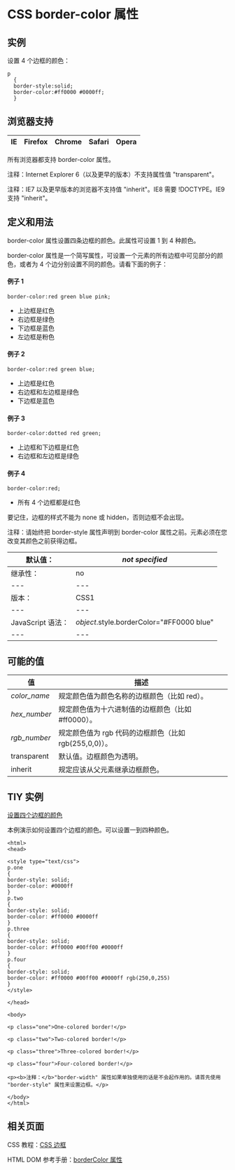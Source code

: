 # CSS border-color 属性



## 实例

设置 4 个边框的颜色：

```
p
  {
  border-style:solid;
  border-color:#ff0000 #0000ff;
  }

```

## 浏览器支持

| IE | Firefox | Chrome | Safari | Opera |
| --- | --- | --- | --- | --- |

所有浏览器都支持 border-color 属性。

注释：Internet Explorer 6（以及更早的版本）不支持属性值 "transparent"。

注释：IE7 以及更早版本的浏览器不支持值 "inherit"。IE8 需要 !DOCTYPE。IE9 支持 "inherit"。

## 定义和用法

border-color 属性设置四条边框的颜色。此属性可设置 1 到 4 种颜色。

border-color 属性是一个简写属性，可设置一个元素的所有边框中可见部分的颜色，或者为 4 个边分别设置不同的颜色。请看下面的例子：

#### 例子 1

```
border-color:red green blue pink;
```

*   上边框是红色
*   右边框是绿色
*   下边框是蓝色
*   左边框是粉色

#### 例子 2

```
border-color:red green blue;
```

*   上边框是红色
*   右边框和左边框是绿色
*   下边框是蓝色

#### 例子 3

```
border-color:dotted red green;
```

*   上边框和下边框是红色
*   右边框和左边框是绿色

#### 例子 4

```
border-color:red;
```

*   所有 4 个边框都是红色

要记住，边框的样式不能为 none 或 hidden，否则边框不会出现。

注释：请始终把 border-style 属性声明到 border-color 属性之前。元素必须在您改变其颜色之前获得边框。

| 默认值： | _not specified_ |
| --- | --- |
| 继承性： | no |
| --- | --- |
| 版本： | CSS1 |
| --- | --- |
| JavaScript 语法： | _object_.style.borderColor="#FF0000 blue" |
| --- | --- |

## 可能的值

| 值 | 描述 |
| --- | --- |
| *color_name* | 规定颜色值为颜色名称的边框颜色（比如 red）。 |
| *hex_number* | 规定颜色值为十六进制值的边框颜色（比如 #ff0000）。 |
| *rgb_number* | 规定颜色值为 rgb 代码的边框颜色（比如 rgb(255,0,0)）。 |
| transparent | 默认值。边框颜色为透明。 |
| inherit | 规定应该从父元素继承边框颜色。 |

## TIY 实例

[设置四个边框的颜色](/tiy/t.asp?f=csse_border-color)

本例演示如何设置四个边框的颜色。可以设置一到四种颜色。

```
<html>
<head>

<style type="text/css">
p.one
{
border-style: solid;
border-color: #0000ff
}
p.two
{
border-style: solid;
border-color: #ff0000 #0000ff
}
p.three
{
border-style: solid;
border-color: #ff0000 #00ff00 #0000ff
}
p.four
{
border-style: solid;
border-color: #ff0000 #00ff00 #0000ff rgb(250,0,255)
}
</style>

</head>

<body>

<p class="one">One-colored border!</p>

<p class="two">Two-colored border!</p>

<p class="three">Three-colored border!</p>

<p class="four">Four-colored border!</p>

<p><b>注释：</b>"border-width" 属性如果单独使用的话是不会起作用的。请首先使用 "border-style" 属性来设置边框。</p>

</body>
</html>

```

## 相关页面

CSS 教程：[CSS 边框](/css/css_border.asp "CSS 边框")

HTML DOM 参考手册：[borderColor 属性](/jsref/prop_style_bordercolor.asp "HTML DOM borderColor 属性")



